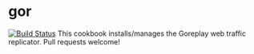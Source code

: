 # gor
[![Build Status](https://travis-ci.org/bixu/gor_cookbook.svg?branch=master)](https://travis-ci.org/bixu/gor_cookbook)
This cookbook installs/manages the Goreplay web traffic replicator. Pull requests welcome!
